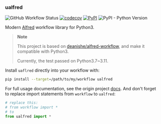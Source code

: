 ### ualfred

![GitHub Workflow Status](https://img.shields.io/github/actions/workflow/status/ischaojie/ualfred/ci.yml?branch=master&style=flat-square)
[![codecov](https://codecov.io/gh/ischaojie/ualfred/branch/master/graph/badge.svg?token=FPBE0LGDCO)](https://codecov.io/gh/ischaojie/ualfred)
[![PyPI](https://img.shields.io/pypi/v/ualfred?style=flat-square)](https://pypi.org/project/ualfred/)
![PyPI - Python Version](https://img.shields.io/pypi/pyversions/ualfred?style=flat-square)

Modern [Alfred](https://www.alfredapp.com/) workflow library for Python3.

> **Note**
>
> This project is based on [deanishe/alfred-workflow](https://github.com/deanishe/alfred-workflow), and make it compatible with Python3.
>
> Currently, the test passed on Python3.7~3.11.

Install `uaflred` directly into your workflow with:

```bash
pip install --target=/path/to/my/workflow ualfred
```

For full usage documentation, see the origin project [docs](https://www.deanishe.net/alfred-workflow/). And don't forget to replace import statements from `workflow` to `ualfred`:
```python
# replace this:
# from workflow import *
# to
from ualfred import *
```
